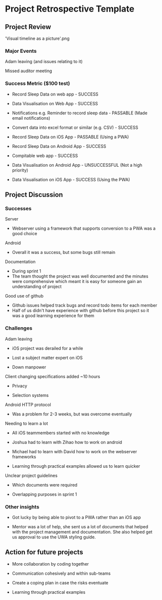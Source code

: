 # Project Retrospective Template

## Project Review

'Visual timeline as a picture'.png

### Major Events

Adam leaving (and issues relating to it)

Missed auditor meeting

### Success Metric ($100 test)

* Record Sleep Data on web app  - SUCCESS

* Data Visualisation on Web App  - SUCCESS

* Notifications e.g. Reminder to record sleep data  - PASSABLE (Made email notifications)

* Convert data into excel format or similar (e.g. CSV) - SUCCESS

* Record Sleep Data on iOS App - PASSABLE (Using a PWA)

* Record Sleep Data on Android App - SUCCESS

* Compitable web app - SUCCESS

* Data Visualisation on Android App - UNSUCCESSFUL (Not a high priority)

* Data Visualisation on iOS App - SUCCESS (Using the PWA)

## Project Discussion

### Successes

Server

* Webserver using a framework that supports conversion to a PWA was a good choice

Android

* Overall it was a success, but some bugs still remain

Documentation

* During sprint 1
* The team thought the project was well documented and the minutes were comprehensive which meant it is easy for someone gain an understanding of project

Good use of github

* Github issues helped track bugs and record todo items for each member
* Half of us didn't have experience with github before this project so it was a good learning experience for them

### Challenges

Adam leaving

* iOS project was derailed for a while

* Lost a subject matter expert on iOS

* Down manpower

Client changing specifications added ~10 hours

* Privacy

* Selection systems

Android HTTP protocol

* Was a problem for 2-3 weeks, but was overcome eventually

Needing to learn a lot

* All iOS teammembers started with no knowledge

* Joshua had to learn with Zihao how to work on android

* Michael had to learn with David how to work on the webserver frameworks

* Learning through practical examples allowed us to learn quicker

Unclear project guidelines

* Which documents were required

* Overlapping purposes in sprint 1

### Other insights

* Got lucky by being able to pivot to a PWA rather than an iOS app

* Mentor was a lot of help, she sent us a lot of documents that helped with the project management and documentation. She also helped get us approval to use the UWA styling guide.

## Action for future projects

* More collaboration by coding together

* Communication cohesively and within sub-teams

* Create a coping plan in case the risks eventuate

* Learning through practical examples

